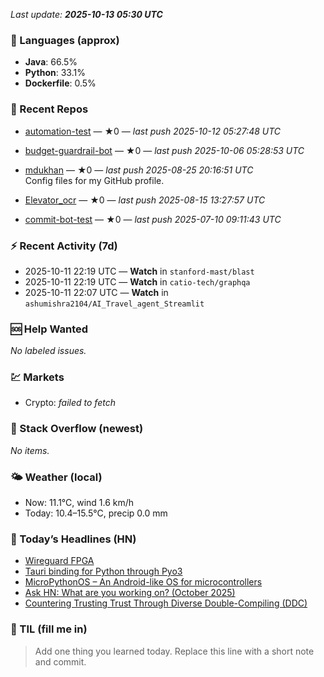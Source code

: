

<!-- DAILY-SECTION:START -->
_Last update: **2025-10-13 05:30 UTC**_


### 🧪 Languages (approx)
- **Java**: 66.5%
- **Python**: 33.1%
- **Dockerfile**: 0.5%

### 🔧 Recent Repos
- [automation-test](https://github.com/mdukhan/automation-test) — ★0 — _last push 2025-10-12 05:27:48 UTC_  
  
- [budget-guardrail-bot](https://github.com/mdukhan/budget-guardrail-bot) — ★0 — _last push 2025-10-06 05:28:53 UTC_  
  
- [mdukhan](https://github.com/mdukhan/mdukhan) — ★0 — _last push 2025-08-25 20:16:51 UTC_  
  Config files for my GitHub profile.
- [Elevator_ocr](https://github.com/mdukhan/Elevator_ocr) — ★0 — _last push 2025-08-15 13:27:57 UTC_  
  
- [commit-bot-test](https://github.com/mdukhan/commit-bot-test) — ★0 — _last push 2025-07-10 09:11:43 UTC_  
  

### ⚡ Recent Activity (7d)
- 2025-10-11 22:19 UTC — **Watch** in `stanford-mast/blast`
- 2025-10-11 22:19 UTC — **Watch** in `catio-tech/graphqa`
- 2025-10-11 22:07 UTC — **Watch** in `ashumishra2104/AI_Travel_agent_Streamlit`

### 🆘 Help Wanted
_No labeled issues._

### 💹 Markets
- Crypto: _failed to fetch_

### 🧩 Stack Overflow (newest)
_No items._

### 🌤️ Weather (local)
- Now: 11.1°C, wind 1.6 km/h
- Today: 10.4–15.5°C, precip 0.0 mm

### 📰 Today’s Headlines (HN)
- [Wireguard FPGA](https://www.atlasobscura.com/articles/history-of-korean-food)
- [Tauri binding for Python through Pyo3](https://github.com/chili-chips-ba/wireguard-fpga)
- [MicroPythonOS – An Android-like OS for microcontrollers](https://github.com/pytauri/pytauri)
- [Ask HN: What are you working on? (October 2025)](https://micropythonos.com)
- [Countering Trusting Trust Through Diverse Double-Compiling (DDC)](https://news.ycombinator.com/item?id=45561428)

### 🧠 TIL (fill me in)
> Add one thing you learned today. Replace this line with a short note and commit.

<!-- DAILY-SECTION:END -->
